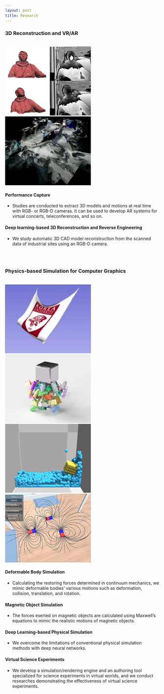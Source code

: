 ```yaml
---
layout: post
title: Research
---
```


### 3D Reconstruction and VR/AR
<br>
<div class="row">
    <div class="cell">
        <img class="img" src="/research/images/ar/1.performancecapture.jpg" width="280">
    </div>
    <div class="cell">
        <img class="img" src="/research/images/ar/2.reverseengineering.jpg" width="280">
    </div>
</div>

#### Performance Capture
* Studies are conducted to extract 3D models and motions at real time with RGB- or RGB-D cameras. It can be used to develop AR systems for virtual concerts, teleconferences, and so on.

#### Deep learning-based 3D Reconstruction and Reverse Engineering
* We study automatic 3D CAD model reconstruction from the scanned data of industrial sites using an RGB-D camera.


<br><br>

### Physics-based Simulation for Computer Graphics
<br>
<div class="row">
    <div class="cell">
        <img class="img" src="/research/images/old/physics/2.jpg" width="280">
    </div>
    <div class="cell">
        <img class="img" src="/research/images/physics/2.magnet.png" width="280">
    </div>
    <div class="cell">
        <img class="img" src="/research/images/physics/3.deeplearning.png" width="280">
    </div>
    <div class="cell">
        <img class="img" src="/research/images/physics/4.experiment.jpg" width="280">
    </div>
</div>

#### Deformable Body Simulation
* Calculating the restoring forces determined in continuum mechanics, we mimic deformable bodies’ various motions such as deformation, collision, translation, and rotation.

#### Magnetic Object Simulation
* The forces exerted on magnetic objects are calculated using Maxwell’s equations to mimic the realistic motions of magnetic objects.

#### Deep Learning-based Physical Simulation
* We overcome the limitations of conventional physical simulation methods with deep neural networks.

#### Virtual Science Experiments
* We develop a simulation/rendering engine and an authoring tool specialized for science experiments in virtual worlds, and we conduct researches demonstrating the effectiveness of virtual science experiments.
